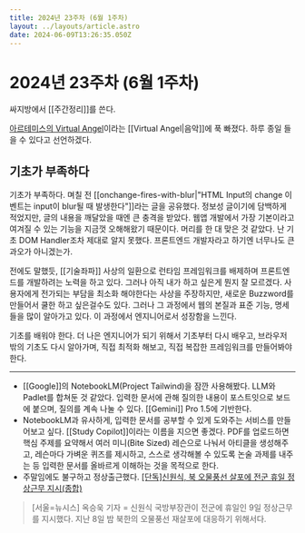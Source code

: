 ```yaml
---
title: 2024년 23주차 (6월 1주차)
layout: ../layouts/article.astro
date: 2024-06-09T13:26:35.050Z
---
```


# 2024년 23주차 (6월 1주차)

싸지방에서 [[주간정리]]를 쓴다.

[아르테미스의 Virtual Angel](https://www.youtube.com/watch?v=EqUP26j4XWU)이라는 [[Virtual Angel|음악]]에 푹 빠졌다. 하루 종일 들을 수 있다고 선언하겠다.

## 기초가 부족하다

기초가 부족하다. 며칠 전 [[onchange-fires-with-blur|"HTML Input의 change 이벤트는 input이 blur될 때 발생한다"]]라는 글을 공유했다. 정보성 글이기에 담백하게 적었지만, 글의 내용을 깨달았을 때엔 큰 충격을 받았다. 웹앱 개발에서 가장 기본이라고 여겨질 수 있는 기능을 지금껏 오해해왔기 때문이다. 머리를 한 대 맞은 것 같았다. 난 기초 DOM Handler조차 제대로 알지 못했다. 프론트엔드 개발자라고 하기엔 너무나도 큰 과오가 아니겠는가.

전에도 말했듯, [[기술좌파]] 사상의 일환으로 런타임 프레임워크를 배제하며 프론트엔드를 개발하려는 노력을 하고 있다. 그러나 아직 내가 하고 싶은게 뭔지 잘 모르겠다. 사용자에게 전가되는 부담을 최소화 해야한다는 사상을 주장하지만, 새로운 Buzzword를 만들어서 쿨한 하고 싶은걸수도 있다. 그러나 그 과정에서 웹의 본질과 표준 기능, 명세들을 많이 알아가고 있다. 이 과정에서 엔지니어로서 성장함을 느낀다.

기초를 배워야 한다. 더 나은 엔지니어가 되기 위해서 기초부터 다시 배우고, 브라우저 밖의 기초도 다시 알아가며, 직접 최적화 해보고, 직접 복잡한 프레임워크를 만들어봐야 한다.

---

- [[Google]]의 NotebookLM(Project Tailwind)을 잠깐 사용해봤다. LLM와 Padlet를 합쳐둔 것 같았다. 입력한 문서에 관해 질의한 내용이 포스트잇으로 보드에 붙으며, 질의를 계속 나눌 수 있다. [[Gemini]] Pro 1.5에 기반한다.
- NotebookLM과 유사하게, 입력한 문서를 공부할 수 있게 도와주는 서비스를 만들어보고 싶다. [[Study Copilot]]이라는 이름을 지으면 좋겠다. PDF를 업로드하면 핵심 주제를 요약해서 여러 미니(Bite Sized) 레슨으로 나눠서 아티클을 생성해주고, 레슨마다 가벼운 퀴즈를 제시하고, 스스로 생각해볼 수 있도록 논술 과제를 내주는 등 입력한 문서를 올바르게 이해하는 것을 목적으로 한다.
- 주말임에도 불구하고 정상출근했다. [\[단독\]신원식, 북 오물풍선 살포에 전군 휴일 정상근무 지시(종합)](https://www.newsis.com/view/NISX20240609_0002765331)
> [서울=뉴시스] 옥승욱 기자 = 신원식 국방부장관이 전군에 휴일인 9일 정상근무를 지시했다. 지난 8일 밤 북한의 오물풍선 재살포에 대응하기 위해서다.
